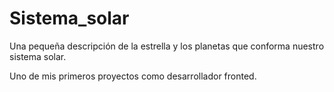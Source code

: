 # Sistema_solar
Una pequeña descripción de la estrella y los planetas que conforma nuestro sistema solar.	

Uno de mis primeros proyectos como desarrollador fronted.
